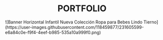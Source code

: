 
<h1 align="center"> PORTFOLIO </h1>
![Banner Horizontal Infantil Nueva Colección Ropa para Bebes Lindo Tierno](https://user-images.githubusercontent.com/118459877/231605599-e6a84c0e-f9f4-4eef-b985-535a10a999f0.png)
